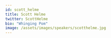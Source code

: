 ```yaml
---
id: scott_helme
title: Scott Helme
twitter: ScottHelme
bio: "Whinging Pom"
image: /assets/images/speakers/scotthelme.jpg
---
```

